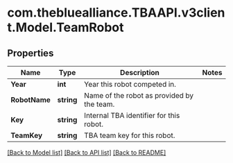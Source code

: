 
# com.thebluealliance.TBAAPI.v3client.Model.TeamRobot

## Properties

Name | Type | Description | Notes
------------ | ------------- | ------------- | -------------
**Year** | **int** | Year this robot competed in. | 
**RobotName** | **string** | Name of the robot as provided by the team. | 
**Key** | **string** | Internal TBA identifier for this robot. | 
**TeamKey** | **string** | TBA team key for this robot. | 

[[Back to Model list]](../README.md#documentation-for-models)
[[Back to API list]](../README.md#documentation-for-api-endpoints)
[[Back to README]](../README.md)


